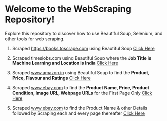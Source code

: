 # Welcome to the WebScraping Repository!

Explore this repository to discover how to use Beautiful Soup, Selenium, and other tools for web scraping.

1. Scraped https://books.toscrape.com using Beautiful Soup [Click Here](https://github.com/mukul-mschauhan/webscraping/blob/main/scrape_books.py)

2. Scraped timesjobs.com using Beautiful Soup where the **Job Title is Machine Learning and Location is India** [Click Here](https://github.com/mukul-mschauhan/WebScraping/blob/main/timesjobs.py)

3. Scraped www.amazon.in using Beautiful Soup to find the **Product, Price, Flavour and Ratings** [Click Here](https://github.com/mukul-mschauhan/WebScraping/blob/main/amazon.py)

4. Scraped www.ebay.com to find the **Product Name, Price, Product Condition, Image URL, Webpage URLs** for the First Page Only [Click Here](https://github.com/mukul-mschauhan/WebScraping/blob/main/ebay.py)

5. Scraped www.ebay.com to find the Product Name & other Details followed by Scraping each and every page thereafter [Click Here](https://github.com/mukul-mschauhan/WebScraping/blob/main/Scrap%20Ebay.ipynb)
